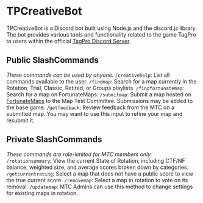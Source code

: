 # TPCreativeBot

TPCreativeBot is a Discord bot built using Node.js and the discord.js library. The bot provides various tools and functionality related to the game TagPro to users within the official [TagPro Discord Server](https://discord.gg/tagpro-275851562172153856).

## Public SlashCommands
*These commands can be used by anyone.*
`/creativehelp`: List all commands available to the user.
`/findmap`: Search for a map currently in the Rotation, Trial, Classic, Retired, or Groups playlists.
`/findfortunatemap`: Search for a map on FortunateMaps.
`/submitmap`: Submit a map hosted on [FortunateMaps](https://fortunatemaps.subaverage.site) to the Map Test Committee. Submissions may be added to the base game.
`/getfeedback`: Review feedback from the MTC on a submitted map. You may want to use this input to refine your map and resubmit it.

## Private SlashCommands
*These commands are role-limited for MTC members only.*
`/rotationsummary`: View the current State of Rotation, including CTF/NF balance, weighted size, and average scores broken down by categories.
`/getcurrentrating`: Select a map that does not have a public score to view the true current score.
`/removemap`: Select a map in rotation to vote on its removal.
`/updatemap`: MTC Admins can use this method to change settings for existing maps in rotation.

<!-- 'ctrl' + 'k', then 'v' to open preview -->
